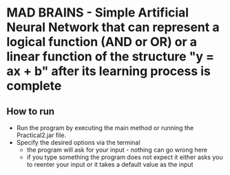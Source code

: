 # MAD BRAINS - Simple Artificial Neural Network that can represent a logical function (AND or OR) or a linear function of the structure "y = ax + b" after its learning process is complete

## How to run

* Run the program by executing the main method or running the Practical2.jar file. 
* Specify the desired options via the terminal 
    * the program will ask for your input - nothing can go wrong here
    * if you type something the program does not expect it either asks you to reenter your input or it takes a default value as the input